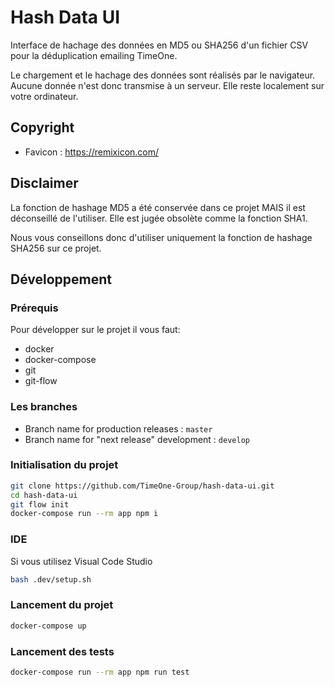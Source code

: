 # Hash Data UI

Interface de hachage des données en MD5 ou SHA256 d'un fichier CSV pour la déduplication emailing TimeOne.

Le chargement et le hachage des données sont réalisés par le navigateur. Aucune donnée n'est donc transmise à un serveur. Elle reste localement sur votre ordinateur. 

## Copyright

- Favicon : https://remixicon.com/

## Disclaimer

La fonction de hashage MD5 a été conservée dans ce projet MAIS il est déconseillé de l'utiliser.
Elle est jugée obsolète comme la fonction SHA1.

Nous vous conseillons donc d'utiliser uniquement la fonction de hashage SHA256 sur ce projet.

## Développement

### Prérequis

Pour développer sur le projet il vous faut:

-   docker
-   docker-compose
-   git
-   git-flow

### Les branches

- Branch name for production releases : `master`
- Branch name for "next release" development : `develop`
### Initialisation du projet


```bash
git clone https://github.com/TimeOne-Group/hash-data-ui.git
cd hash-data-ui
git flow init
docker-compose run --rm app npm i
```

### IDE

Si vous utilisez Visual Code Studio
```bash
bash .dev/setup.sh
```

### Lancement du projet

```bash
docker-compose up
```

### Lancement des tests

```bash
docker-compose run --rm app npm run test
```
